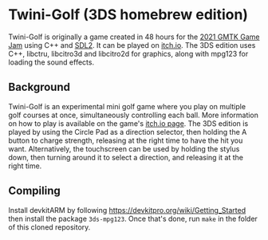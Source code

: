 # Twini-Golf (3DS homebrew edition)

Twini-Golf is originally a game created in 48 hours for the [2021 GMTK Game Jam](https://itch.io/jam/gmtk-2021) using C++ and [SDL2](https://www.libsdl.org/). It can be played on [itch.io](https://polymars.itch.io/twini-golf).
The 3DS edition uses C++, libctru, libcitro3d and libcitro2d for graphics, along with mpg123 for loading the sound effects.

## Background
Twini-Golf is an experimental mini golf game where you play on multiple golf courses at once, simultaneously controlling each ball. More information on how to play is available on the game's [itch.io page](https://polymars.itch.io/twini-golf).
The 3DS edition is played by using the Circle Pad as a direction selector, then holding the A button to charge strength, releasing at the right time to have the hit you want. Alternatively, the touchscreen can be used by holding the stylus down, then turning around it to select a direction, and releasing it at the right time.

## Compiling

Install devkitARM by following https://devkitpro.org/wiki/Getting_Started then install the package `3ds-mpg123`. Once that's done, run `make` in the folder of this cloned repository.
